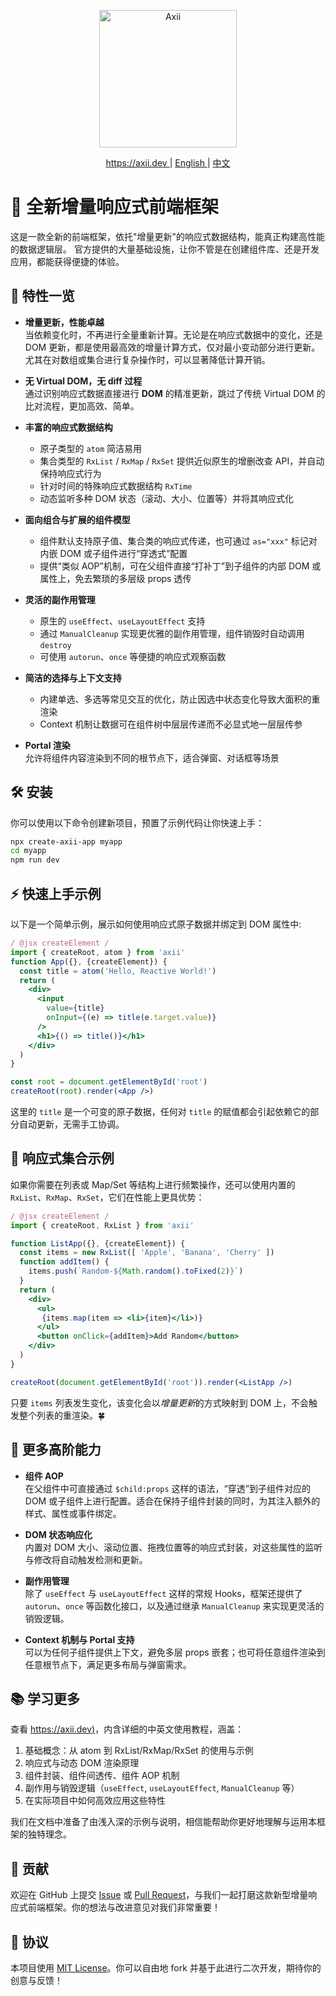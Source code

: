 <p align="center">
  <img src="https://axii.dev/logos/axii-logo-bg-black.svg" height="220" alt="Axii" />
</p>

<p align="center">
  <a href="https://axii.dev">
    https://axii.dev
  </a>
  <span>|</span>
  <a href="https://github.com/axiijs/axii/README.md">
    English
  </a>
  <span>|</span>
  <a href="https://github.com/axiijs/axii/README.zh_cn.md">
    中文
  </a>
</p>

# 🚀 全新增量响应式前端框架

这是一款全新的前端框架，依托"增量更新"的响应式数据结构，能真正构建高性能的数据逻辑层。
官方提供的大量基础设施，让你不管是在创建组件库、还是开发应用，都能获得便捷的体验。

## 🌟 特性一览

- **增量更新，性能卓越**  
  当依赖变化时，不再进行全量重新计算。无论是在响应式数据中的变化，还是 DOM 更新，都是使用最高效的增量计算方式，仅对最小变动部分进行更新。尤其在对数组或集合进行复杂操作时，可以显著降低计算开销。

- **无 Virtual DOM，无 diff 过程**  
  通过识别响应式数据直接进行 **DOM** 的精准更新，跳过了传统 Virtual DOM 的比对流程，更加高效、简单。

- **丰富的响应式数据结构**  
  - 原子类型的 `atom` 简洁易用  
  - 集合类型的 `RxList` / `RxMap` / `RxSet` 提供近似原生的增删改查 API，并自动保持响应式行为  
  - 针对时间的特殊响应式数据结构 `RxTime`  
  - 动态监听多种 DOM 状态（滚动、大小、位置等）并将其响应式化

- **面向组合与扩展的组件模型**  
  - 组件默认支持原子值、集合类的响应式传递，也可通过 `as="xxx"` 标记对内嵌 DOM 或子组件进行“穿透式”配置  
  - 提供“类似 AOP”机制，可在父组件直接“打补丁”到子组件的内部 DOM 或属性上，免去繁琐的多层级 props 透传

- **灵活的副作用管理**  
  - 原生的 `useEffect`、`useLayoutEffect` 支持  
  - 通过 `ManualCleanup` 实现更优雅的副作用管理，组件销毁时自动调用 `destroy`  
  - 可使用 `autorun`、`once` 等便捷的响应式观察函数

- **简洁的选择与上下文支持**  
  - 内建单选、多选等常见交互的优化，防止因选中状态变化导致大面积的重渲染  
  - Context 机制让数据可在组件树中层层传递而不必显式地一层层传参

- **Portal 渲染**  
  允许将组件内容渲染到不同的根节点下，适合弹窗、对话框等场景

## 🛠 安装

你可以使用以下命令创建新项目，预置了示例代码让你快速上手：

```bash
npx create-axii-app myapp
cd myapp
npm run dev
```

## ⚡ 快速上手示例

以下是一个简单示例，展示如何使用响应式原子数据并绑定到 DOM 属性中:
```jsx
/ @jsx createElement /
import { createRoot, atom } from 'axii'
function App({}, {createElement}) {
  const title = atom('Hello, Reactive World!')
  return (
    <div>
      <input
        value={title}
        onInput={(e) => title(e.target.value)}
      />
      <h1>{() => title()}</h1>
    </div>
  )
}

const root = document.getElementById('root')
createRoot(root).render(<App />)
```
这里的 `title` 是一个可变的原子数据，任何对 `title` 的赋值都会引起依赖它的部分自动更新，无需手工协调。

## 🍃 响应式集合示例

如果你需要在列表或 Map/Set 等结构上进行频繁操作，还可以使用内置的 `RxList`、`RxMap`、`RxSet`，它们在性能上更具优势：

```jsx
/ @jsx createElement /
import { createRoot, RxList } from 'axii'

function ListApp({}, {createElement}) {
  const items = new RxList([ 'Apple', 'Banana', 'Cherry' ])
  function addItem() {
    items.push(`Random-${Math.random().toFixed(2)}`)
  }
  return (
    <div>
      <ul>
       {items.map(item => <li>{item}</li>)}
      </ul>
      <button onClick={addItem}>Add Random</button>
    </div>
  )
}

createRoot(document.getElementById('root')).render(<ListApp />)
```


只要 `items` 列表发生变化，该变化会以*增量更新*的方式映射到 DOM 上，不会触发整个列表的重渲染。🍀

## 🔬 更多高阶能力

- **组件 AOP**  
  在父组件中可直接通过 `$child:props` 这样的语法，“穿透”到子组件对应的 DOM 或子组件上进行配置。适合在保持子组件封装的同时，为其注入额外的样式、属性或事件绑定。

- **DOM 状态响应化**  
  内置对 DOM 大小、滚动位置、拖拽位置等的响应式封装，对这些属性的监听与修改将自动触发检测和更新。

- **副作用管理**  
  除了 `useEffect` 与 `useLayoutEffect` 这样的常规 Hooks，框架还提供了 `autorun`、`once` 等函数化接口，以及通过继承 `ManualCleanup` 来实现更灵活的销毁逻辑。

- **Context 机制与 Portal 支持**  
  可以为任何子组件提供上下文，避免多层 props 嵌套；也可将任意组件渲染到任意根节点下，满足更多布局与弹窗需求。

## 📚 学习更多

查看 [https://axii.dev)](https://axii.dev)，内含详细的中英文使用教程，涵盖：

1. 基础概念：从 atom 到 RxList/RxMap/RxSet 的使用与示例
2. 响应式与动态 DOM 渲染原理
3. 组件封装、组件间透传、组件 AOP 机制
4. 副作用与销毁逻辑（`useEffect`, `useLayoutEffect`, `ManualCleanup` 等）
5. 在实际项目中如何高效应用这些特性

我们在文档中准备了由浅入深的示例与说明，相信能帮助你更好地理解与运用本框架的独特理念。

## 🤝 贡献

欢迎在 GitHub 上提交 [Issue](https://github.com/axiijs/axii/issues) 或 [Pull Request](https://github.com/axiijs/axii/pulls)，与我们一起打磨这款新型增量响应式前端框架。你的想法与改进意见对我们非常重要！

## 📄 协议

本项目使用 [MIT License](./LICENSE)。你可以自由地 fork 并基于此进行二次开发，期待你的创意与反馈！
